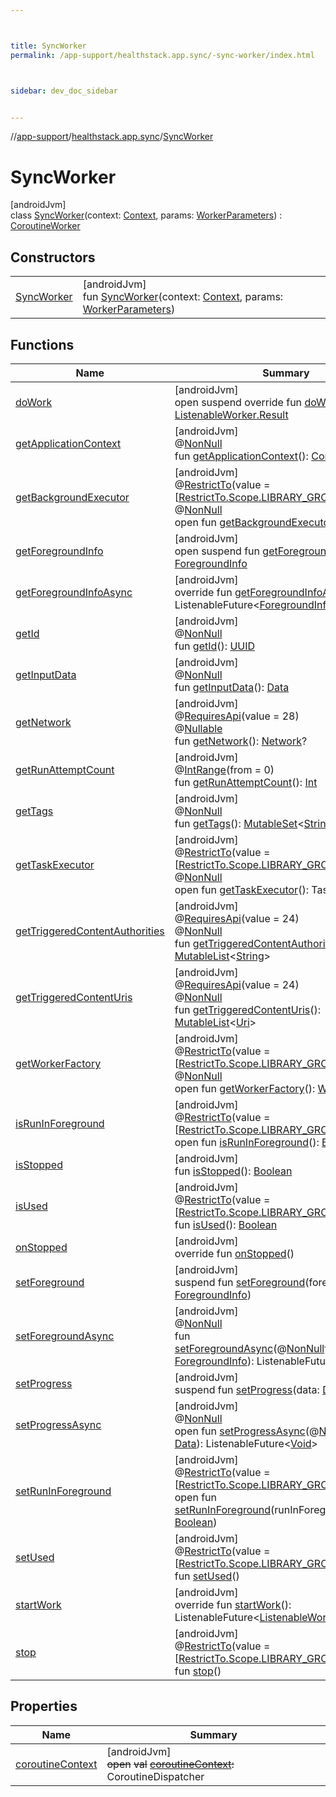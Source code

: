 ```yaml
---



title: SyncWorker
permalink: /app-support/healthstack.app.sync/-sync-worker/index.html



sidebar: dev_doc_sidebar


---
```




//[app-support](/app-support.html)/[healthstack.app.sync](../index.html)/[SyncWorker](index.html)



# SyncWorker



[androidJvm]\
class [SyncWorker](index.html)(context: [Context](https://developer.android.com/reference/kotlin/android/content/Context.html), params: [WorkerParameters](https://developer.android.com/reference/kotlin/androidx/work/WorkerParameters.html)) : [CoroutineWorker](https://developer.android.com/reference/kotlin/androidx/work/CoroutineWorker.html)



## Constructors


| | |
|---|---|
| [SyncWorker](-sync-worker.html) | [androidJvm]<br>fun [SyncWorker](-sync-worker.html)(context: [Context](https://developer.android.com/reference/kotlin/android/content/Context.html), params: [WorkerParameters](https://developer.android.com/reference/kotlin/androidx/work/WorkerParameters.html)) |


## Functions


| Name | Summary |
|---|---|
| [doWork](do-work.html) | [androidJvm]<br>open suspend override fun [doWork](do-work.html)(): [ListenableWorker.Result](https://developer.android.com/reference/kotlin/androidx/work/ListenableWorker.Result.html) |
| [getApplicationContext](index.html#-560782721%2FFunctions%2F-1544593023) | [androidJvm]<br>@[NonNull](https://developer.android.com/reference/kotlin/androidx/annotation/NonNull.html)<br>fun [getApplicationContext](index.html#-560782721%2FFunctions%2F-1544593023)(): [Context](https://developer.android.com/reference/kotlin/android/content/Context.html) |
| [getBackgroundExecutor](index.html#1421258461%2FFunctions%2F-1544593023) | [androidJvm]<br>@[RestrictTo](https://developer.android.com/reference/kotlin/androidx/annotation/RestrictTo.html)(value = [[RestrictTo.Scope.LIBRARY_GROUP](https://developer.android.com/reference/kotlin/androidx/annotation/RestrictTo.Scope.LIBRARY_GROUP.html)])<br>@[NonNull](https://developer.android.com/reference/kotlin/androidx/annotation/NonNull.html)<br>open fun [getBackgroundExecutor](index.html#1421258461%2FFunctions%2F-1544593023)(): [Executor](https://developer.android.com/reference/kotlin/java/util/concurrent/Executor.html) |
| [getForegroundInfo](index.html#1577343784%2FFunctions%2F-1544593023) | [androidJvm]<br>open suspend fun [getForegroundInfo](index.html#1577343784%2FFunctions%2F-1544593023)(): [ForegroundInfo](https://developer.android.com/reference/kotlin/androidx/work/ForegroundInfo.html) |
| [getForegroundInfoAsync](index.html#67363926%2FFunctions%2F-1544593023) | [androidJvm]<br>override fun [getForegroundInfoAsync](index.html#67363926%2FFunctions%2F-1544593023)(): ListenableFuture&lt;[ForegroundInfo](https://developer.android.com/reference/kotlin/androidx/work/ForegroundInfo.html)&gt; |
| [getId](index.html#-1759193821%2FFunctions%2F-1544593023) | [androidJvm]<br>@[NonNull](https://developer.android.com/reference/kotlin/androidx/annotation/NonNull.html)<br>fun [getId](index.html#-1759193821%2FFunctions%2F-1544593023)(): [UUID](https://developer.android.com/reference/kotlin/java/util/UUID.html) |
| [getInputData](index.html#-907781528%2FFunctions%2F-1544593023) | [androidJvm]<br>@[NonNull](https://developer.android.com/reference/kotlin/androidx/annotation/NonNull.html)<br>fun [getInputData](index.html#-907781528%2FFunctions%2F-1544593023)(): [Data](https://developer.android.com/reference/kotlin/androidx/work/Data.html) |
| [getNetwork](index.html#-1225012274%2FFunctions%2F-1544593023) | [androidJvm]<br>@[RequiresApi](https://developer.android.com/reference/kotlin/androidx/annotation/RequiresApi.html)(value = 28)<br>@[Nullable](https://developer.android.com/reference/kotlin/androidx/annotation/Nullable.html)<br>fun [getNetwork](index.html#-1225012274%2FFunctions%2F-1544593023)(): [Network](https://developer.android.com/reference/kotlin/android/net/Network.html)? |
| [getRunAttemptCount](index.html#1096617839%2FFunctions%2F-1544593023) | [androidJvm]<br>@[IntRange](https://developer.android.com/reference/kotlin/androidx/annotation/IntRange.html)(from = 0)<br>fun [getRunAttemptCount](index.html#1096617839%2FFunctions%2F-1544593023)(): [Int](https://kotlinlang.org/api/latest/jvm/stdlib/kotlin/-int/index.html) |
| [getTags](index.html#1356325797%2FFunctions%2F-1544593023) | [androidJvm]<br>@[NonNull](https://developer.android.com/reference/kotlin/androidx/annotation/NonNull.html)<br>fun [getTags](index.html#1356325797%2FFunctions%2F-1544593023)(): [MutableSet](https://kotlinlang.org/api/latest/jvm/stdlib/kotlin.collections/-mutable-set/index.html)&lt;[String](https://kotlinlang.org/api/latest/jvm/stdlib/kotlin/-string/index.html)&gt; |
| [getTaskExecutor](index.html#1625383462%2FFunctions%2F-1544593023) | [androidJvm]<br>@[RestrictTo](https://developer.android.com/reference/kotlin/androidx/annotation/RestrictTo.html)(value = [[RestrictTo.Scope.LIBRARY_GROUP](https://developer.android.com/reference/kotlin/androidx/annotation/RestrictTo.Scope.LIBRARY_GROUP.html)])<br>@[NonNull](https://developer.android.com/reference/kotlin/androidx/annotation/NonNull.html)<br>open fun [getTaskExecutor](index.html#1625383462%2FFunctions%2F-1544593023)(): TaskExecutor |
| [getTriggeredContentAuthorities](index.html#514689021%2FFunctions%2F-1544593023) | [androidJvm]<br>@[RequiresApi](https://developer.android.com/reference/kotlin/androidx/annotation/RequiresApi.html)(value = 24)<br>@[NonNull](https://developer.android.com/reference/kotlin/androidx/annotation/NonNull.html)<br>fun [getTriggeredContentAuthorities](index.html#514689021%2FFunctions%2F-1544593023)(): [MutableList](https://kotlinlang.org/api/latest/jvm/stdlib/kotlin.collections/-mutable-list/index.html)&lt;[String](https://kotlinlang.org/api/latest/jvm/stdlib/kotlin/-string/index.html)&gt; |
| [getTriggeredContentUris](index.html#-1016068107%2FFunctions%2F-1544593023) | [androidJvm]<br>@[RequiresApi](https://developer.android.com/reference/kotlin/androidx/annotation/RequiresApi.html)(value = 24)<br>@[NonNull](https://developer.android.com/reference/kotlin/androidx/annotation/NonNull.html)<br>fun [getTriggeredContentUris](index.html#-1016068107%2FFunctions%2F-1544593023)(): [MutableList](https://kotlinlang.org/api/latest/jvm/stdlib/kotlin.collections/-mutable-list/index.html)&lt;[Uri](https://developer.android.com/reference/kotlin/android/net/Uri.html)&gt; |
| [getWorkerFactory](index.html#-473896752%2FFunctions%2F-1544593023) | [androidJvm]<br>@[RestrictTo](https://developer.android.com/reference/kotlin/androidx/annotation/RestrictTo.html)(value = [[RestrictTo.Scope.LIBRARY_GROUP](https://developer.android.com/reference/kotlin/androidx/annotation/RestrictTo.Scope.LIBRARY_GROUP.html)])<br>@[NonNull](https://developer.android.com/reference/kotlin/androidx/annotation/NonNull.html)<br>open fun [getWorkerFactory](index.html#-473896752%2FFunctions%2F-1544593023)(): [WorkerFactory](https://developer.android.com/reference/kotlin/androidx/work/WorkerFactory.html) |
| [isRunInForeground](index.html#-1414702901%2FFunctions%2F-1544593023) | [androidJvm]<br>@[RestrictTo](https://developer.android.com/reference/kotlin/androidx/annotation/RestrictTo.html)(value = [[RestrictTo.Scope.LIBRARY_GROUP](https://developer.android.com/reference/kotlin/androidx/annotation/RestrictTo.Scope.LIBRARY_GROUP.html)])<br>open fun [isRunInForeground](index.html#-1414702901%2FFunctions%2F-1544593023)(): [Boolean](https://kotlinlang.org/api/latest/jvm/stdlib/kotlin/-boolean/index.html) |
| [isStopped](index.html#-43937871%2FFunctions%2F-1544593023) | [androidJvm]<br>fun [isStopped](index.html#-43937871%2FFunctions%2F-1544593023)(): [Boolean](https://kotlinlang.org/api/latest/jvm/stdlib/kotlin/-boolean/index.html) |
| [isUsed](index.html#2101847327%2FFunctions%2F-1544593023) | [androidJvm]<br>@[RestrictTo](https://developer.android.com/reference/kotlin/androidx/annotation/RestrictTo.html)(value = [[RestrictTo.Scope.LIBRARY_GROUP](https://developer.android.com/reference/kotlin/androidx/annotation/RestrictTo.Scope.LIBRARY_GROUP.html)])<br>fun [isUsed](index.html#2101847327%2FFunctions%2F-1544593023)(): [Boolean](https://kotlinlang.org/api/latest/jvm/stdlib/kotlin/-boolean/index.html) |
| [onStopped](index.html#-1990082143%2FFunctions%2F-1544593023) | [androidJvm]<br>override fun [onStopped](index.html#-1990082143%2FFunctions%2F-1544593023)() |
| [setForeground](index.html#317365985%2FFunctions%2F-1544593023) | [androidJvm]<br>suspend fun [setForeground](index.html#317365985%2FFunctions%2F-1544593023)(foregroundInfo: [ForegroundInfo](https://developer.android.com/reference/kotlin/androidx/work/ForegroundInfo.html)) |
| [setForegroundAsync](index.html#-1269350234%2FFunctions%2F-1544593023) | [androidJvm]<br>@[NonNull](https://developer.android.com/reference/kotlin/androidx/annotation/NonNull.html)<br>fun [setForegroundAsync](index.html#-1269350234%2FFunctions%2F-1544593023)(@[NonNull](https://developer.android.com/reference/kotlin/androidx/annotation/NonNull.html)foregroundInfo: [ForegroundInfo](https://developer.android.com/reference/kotlin/androidx/work/ForegroundInfo.html)): ListenableFuture&lt;[Void](https://developer.android.com/reference/kotlin/java/lang/Void.html)&gt; |
| [setProgress](index.html#1755411902%2FFunctions%2F-1544593023) | [androidJvm]<br>suspend fun [setProgress](index.html#1755411902%2FFunctions%2F-1544593023)(data: [Data](https://developer.android.com/reference/kotlin/androidx/work/Data.html)) |
| [setProgressAsync](index.html#-348364649%2FFunctions%2F-1544593023) | [androidJvm]<br>@[NonNull](https://developer.android.com/reference/kotlin/androidx/annotation/NonNull.html)<br>open fun [setProgressAsync](index.html#-348364649%2FFunctions%2F-1544593023)(@[NonNull](https://developer.android.com/reference/kotlin/androidx/annotation/NonNull.html)data: [Data](https://developer.android.com/reference/kotlin/androidx/work/Data.html)): ListenableFuture&lt;[Void](https://developer.android.com/reference/kotlin/java/lang/Void.html)&gt; |
| [setRunInForeground](index.html#-318507078%2FFunctions%2F-1544593023) | [androidJvm]<br>@[RestrictTo](https://developer.android.com/reference/kotlin/androidx/annotation/RestrictTo.html)(value = [[RestrictTo.Scope.LIBRARY_GROUP](https://developer.android.com/reference/kotlin/androidx/annotation/RestrictTo.Scope.LIBRARY_GROUP.html)])<br>open fun [setRunInForeground](index.html#-318507078%2FFunctions%2F-1544593023)(runInForeground: [Boolean](https://kotlinlang.org/api/latest/jvm/stdlib/kotlin/-boolean/index.html)) |
| [setUsed](index.html#1019169525%2FFunctions%2F-1544593023) | [androidJvm]<br>@[RestrictTo](https://developer.android.com/reference/kotlin/androidx/annotation/RestrictTo.html)(value = [[RestrictTo.Scope.LIBRARY_GROUP](https://developer.android.com/reference/kotlin/androidx/annotation/RestrictTo.Scope.LIBRARY_GROUP.html)])<br>fun [setUsed](index.html#1019169525%2FFunctions%2F-1544593023)() |
| [startWork](index.html#-1181660772%2FFunctions%2F-1544593023) | [androidJvm]<br>override fun [startWork](index.html#-1181660772%2FFunctions%2F-1544593023)(): ListenableFuture&lt;[ListenableWorker.Result](https://developer.android.com/reference/kotlin/androidx/work/ListenableWorker.Result.html)&gt; |
| [stop](index.html#-441314364%2FFunctions%2F-1544593023) | [androidJvm]<br>@[RestrictTo](https://developer.android.com/reference/kotlin/androidx/annotation/RestrictTo.html)(value = [[RestrictTo.Scope.LIBRARY_GROUP](https://developer.android.com/reference/kotlin/androidx/annotation/RestrictTo.Scope.LIBRARY_GROUP.html)])<br>fun [stop](index.html#-441314364%2FFunctions%2F-1544593023)() |


## Properties


| Name | Summary |
|---|---|
| [coroutineContext](index.html#1269180052%2FProperties%2F-1544593023) | [androidJvm]<br>~~open~~ ~~val~~ [~~coroutineContext~~](index.html#1269180052%2FProperties%2F-1544593023)~~:~~ CoroutineDispatcher |



